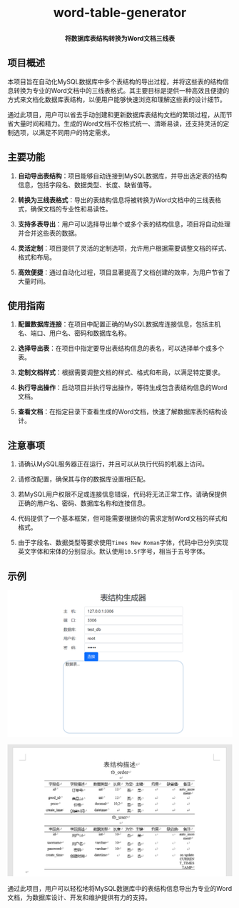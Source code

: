 <h1 align="center" style="margin: 30px 0 30px; font-weight: bold;">word-table-generator</h1>
<h4 align="center">将数据库表结构转换为Word文档三线表</h4>


## 项目概述

本项目旨在自动化MySQL数据库中多个表结构的导出过程，并将这些表的结构信息转换为专业的Word文档中的三线表格式。其主要目标是提供一种高效且便捷的方式来文档化数据库表结构，以便用户能够快速浏览和理解这些表的设计细节。

通过此项目，用户可以省去手动创建和更新数据库表结构文档的繁琐过程，从而节省大量时间和精力。生成的Word文档不仅格式统一、清晰易读，还支持灵活的定制选项，以满足不同用户的特定需求。


## 主要功能

1. **自动导出表结构**：项目能够自动连接到MySQL数据库，并导出选定表的结构信息，包括字段名、数据类型、长度、缺省值等。

2. **转换为三线表格式**：导出的表结构信息将被转换为Word文档中的三线表格式，确保文档的专业性和易读性。

3. **支持多表导出**：用户可以选择导出单个或多个表的结构信息，项目将自动处理并合并这些表的数据。

4. **灵活定制**：项目提供了灵活的定制选项，允许用户根据需要调整文档的样式、格式和布局。

5. **高效便捷**：通过自动化过程，项目显著提高了文档创建的效率，为用户节省了大量时间。

## 使用指南

1. **配置数据库连接**：在项目中配置正确的MySQL数据库连接信息，包括主机名、端口、用户名、密码和数据库名称。

2. **选择导出表**：在项目中指定要导出表结构信息的表名，可以选择单个或多个表。

3. **定制文档样式**：根据需要调整文档的样式、格式和布局，以满足特定要求。

4. **执行导出操作**：启动项目并执行导出操作，等待生成包含表结构信息的Word文档。

5. **查看文档**：在指定目录下查看生成的Word文档，快速了解数据库表的结构设计。



## 注意事项

1. 请确认MySQL服务器正在运行，并且可以从执行代码的机器上访问。

2. 请修改配置，确保其与你的数据库设置相匹配。

3. 若MySQL用户权限不足或连接信息错误，代码将无法正常工作。请确保提供正确的用户名、密码、数据库名称和连接信息。

4. 代码提供了一个基本框架，但可能需要根据你的需求定制Word文档的样式和格式。

5. 由于字段名、数据类型等要求使用`Times New Roman`字体，代码中已分列实现英文字体和宋体的分别显示。默认使用`10.5f`字号，相当于五号字体。


## 示例
![capture1](img/capture1.png)

![capture2](img/capture2.png)

通过此项目，用户可以轻松地将MySQL数据库中的表结构信息导出为专业的Word文档，为数据库设计、开发和维护提供有力的支持。
